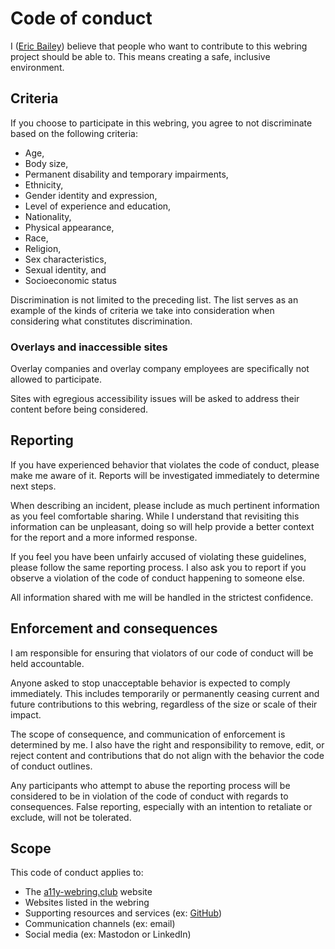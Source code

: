 # Code of conduct

I ([Eric Bailey](https://ericwbailey.website/)) believe that people who want to contribute to this webring project should be able to. This means creating a safe, inclusive environment.

## Criteria

If you choose to participate in this webring, you agree to not discriminate based on the following criteria:

- Age,
- Body size,
- Permanent disability and temporary impairments,
- Ethnicity,
- Gender identity and expression,
- Level of experience and education,
- Nationality,
- Physical appearance,
- Race,
- Religion,
- Sex characteristics,
- Sexual identity, and
- Socioeconomic status

Discrimination is not limited to the preceding list. The list serves as an example of the kinds of criteria we take into consideration when considering what constitutes discrimination.

### Overlays and inaccessible sites

Overlay companies and overlay company employees are specifically not allowed to participate.

Sites with egregious accessibility issues will be asked to address their content before being considered.

## Reporting

If you have experienced behavior that violates the code of conduct, please make me aware of it. Reports will be investigated immediately to determine next steps.

When describing an incident, please include as much pertinent information as you feel comfortable sharing. While I understand that revisiting this information can be unpleasant, doing so will help provide a better context for the report and a more informed response.

If you feel you have been unfairly accused of violating these guidelines, please follow the same reporting process. I also ask you to report if you observe a violation of the code of conduct happening to someone else.

All information shared with me will be handled in the strictest confidence.

## Enforcement and consequences

I am responsible for ensuring that violators of our code of conduct will be held accountable.

Anyone asked to stop unacceptable behavior is expected to comply immediately. This includes temporarily or permanently ceasing current and future contributions to this webring, regardless of the size or scale of their impact.

The scope of consequence, and communication of enforcement is determined by me. I also have the right and responsibility to remove, edit, or reject content and contributions that do not align with the behavior the code of conduct outlines.

Any participants who attempt to abuse the reporting process will be considered to be in violation of the code of conduct with regards to consequences. False reporting, especially with an intention to retaliate or exclude, will not be tolerated.

## Scope

This code of conduct applies to:

- The [a11y-webring.club](https://a11y-webring.club/) website
- Websites listed in the webring
- Supporting resources and services (ex: [GitHub](https://github.com/ericwbailey/a11y-webring.club))
- Communication channels (ex: email)
- Social media (ex: Mastodon or LinkedIn)

